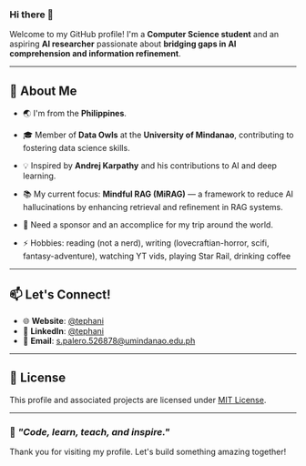 ### Hi there 👋
Welcome to my GitHub profile! I'm a **Computer Science student** and an aspiring **AI researcher** passionate about **bridging gaps in AI comprehension and information refinement**.

---

## 🚀 About Me
- 🌏 I'm from the **Philippines**.
- 🎓 Member of **Data Owls** at the **University of Mindanao**, contributing to fostering data science skills.
- 💡 Inspired by **Andrej Karpathy** and his contributions to AI and deep learning.
- 📚 My current focus: **Mindful RAG (MiRAG)** — a framework to reduce AI hallucinations by enhancing retrieval and refinement in RAG systems.

- 🔭 Need a sponsor and an accomplice for my trip around the world.
- ⚡ Hobbies: reading (not a nerd), writing (lovecraftian-horror, scifi, fantasy-adventure), watching YT vids, playing Star Rail, drinking coffee

---

## 📫 Let's Connect!
- 🌐 **Website**: [@tephani](https://tephani.vercel.com)
- 💼 **LinkedIn**: [@tephani](https://linkedin.com/in/tephani)
- 📧 **Email**: [s.palero.526878@umindanao.edu.ph](mailto:s.palero.526878@umindanao.edu.ph)

---

## 📜 License
This profile and associated projects are licensed under [MIT License](LICENSE).

---

### 🌟 *"Code, learn, teach, and inspire."*
Thank you for visiting my profile. Let's build something amazing together!
